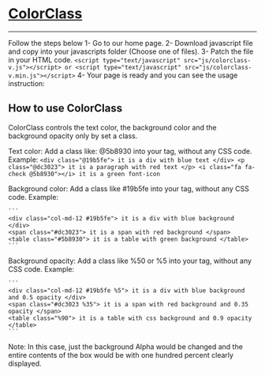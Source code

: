 # [ColorClass](http://ColorClass.ir)
-----------
Follow the steps below
1- Go to our home page.
2- Download javascript file and copy into your javascripts folder (Choose one of files).
3- Patch the file in your HTML code.
	```
    <script type="text/javascript" src="js/colorclass-v.js"></script>
    or
    <script type="text/javascript" src="js/colorclass-v.min.js"></script>
	```
4- Your page is ready and you can see the usage instruction:


How to use ColorClass
-----------
ColorClass controls the text color, the background color and the background opacity only by set a class.

Text color:
Add a class like: @5b8930 into your tag, without any CSS code. Example:
	```
	<div class="@19b5fe"> it is a div with blue text </div>
	<p class="@dc3023"> it is a paragraph with red text </p>
	<i class="fa fa-check @5b8930"></i> it is a green font-icon
	```

Background color:
Add a class like #19b5fe into your tag, without any CSS code. Example:

	```
	<div class="col-md-12 #19b5fe"> it is a div with blue background </div>
	<span class="#dc3023"> it is a span with red background </span>
	<table class="#5b8930"> it is a table with green background </table> 
	```

Background opacity:
Add a class like %50 or %5 into your tag, without any CSS code. Example:

	```
	<div class="col-md-12 #19b5fe %5"> it is a div with blue background and 0.5 opacity </div>
	<span class="#dc3023 %35"> it is a span with red background and 0.35 opacity </span>
	<table class="%90"> it is a table with css background and 0.9 opacity </table> 
	```

Note: In this case, just the background Alpha would be changed and the entire contents of the box would be with one hundred percent clearly displayed.